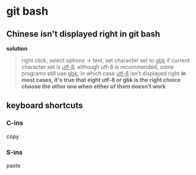 # git bash


## Chinese isn't displayed right in git bash

**solution**
> right click, select options -> text, set character set to <u>gbk</u> if current character set is <u>utf-8</u>.
> although utf-8 is recommended, some programs still use <u>gbk</u>, in which case <u>utf-8</u> isn't displayed right
> **in most cases, it's true that eight utf-8 or gbk is the right choice**
> **choose the other one when either of them doesn't work**

## keyboard shortcuts

### C-ins
copy

### S-ins
paste

